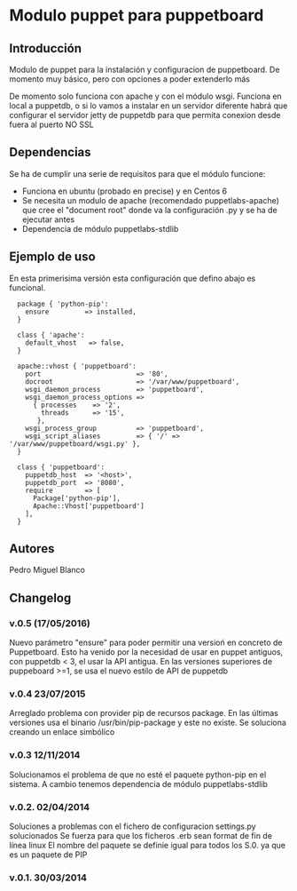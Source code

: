 # Modulo puppet para puppetboard

## Introducción
Modulo de puppet para la instalación y configuracion de puppetboard. De momento muy básico, pero con opciones a poder extenderlo más

De momento solo funciona con apache y con el módulo wsgi. Funciona en local a puppetdb, o si lo vamos a instalar en un servidor diferente habrá que configurar el servidor jetty de puppetdb para que permita conexion desde fuera al puerto NO SSL

## Dependencias
Se ha de cumplir una serie de requisitos para que el módulo funcione:

* Funciona en ubuntu (probado en precise) y en Centos 6
* Se necesita un modulo de apache (recomendado puppetlabs-apache) que cree el "document root" donde va la configuración .py y se ha de ejecutar antes
* Dependencia de módulo puppetlabs-stdlib

## Ejemplo de uso

En esta primerisima versión esta configuración que defino abajo es funcional.

```
  package { 'python-pip':
    ensure         => installed,
  }
  
  class { 'apache':
    default_vhost   => false,
  }
  
  apache::vhost { 'puppetboard':
    port                        => '80',
    docroot                     => '/var/www/puppetboard',
    wsgi_daemon_process         => 'puppetboard',
    wsgi_daemon_process_options =>
      { processes    => '2', 
        threads      => '15', 
       },
    wsgi_process_group          => 'puppetboard',
    wsgi_script_aliases         => { '/' => '/var/www/puppetboard/wsgi.py' },
  }  
  
  class { 'puppetboard':
    puppetdb_host  => '<host>',
	puppetdb_port  => '8080',
	require        => [
	  Package['python-pip'],
	  Apache::Vhost['puppetboard']
	],
  }
```
## Autores
Pedro Miguel Blanco

## Changelog

### v.0.5 (17/05/2016)
Nuevo parámetro "ensure" para poder permitir una versioń en concreto de Puppetboard. Esto ha venido por la necesidad de usar en puppet antiguos, con puppetdb < 3, el usar la API antigua. En las versiones superiores de puppeboard >=1, se usa el nuevo estilo de API de puppetdb

### v.0.4 23/07/2015
Arreglado problema con provider pip de recursos package. En las últimas versiones usa el binario /usr/bin/pip-package y este no existe. Se soluciona creando un enlace simbólico

### v.0.3 12/11/2014
Solucionamos el problema de que no esté el paquete python-pip en el sistema.
A cambio tenemos dependencia de módulo puppetlabs-stdlib

### v.0.2. 02/04/2014
Soluciones a problemas con el fichero de configuracion settings.py solucionados
Se fuerza para que los ficheros .erb sean format de fin de línea linux
El nombre del paquete se definie igual para todos los S.0. ya que es un paquete de PIP

### v.0.1. 30/03/2014

